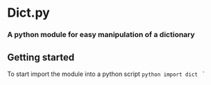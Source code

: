 # Dict.py
### A python module for easy manipulation of a dictionary 

## Getting started

To start import the module into a python script 
    ```python
    import dict
    ```
`
